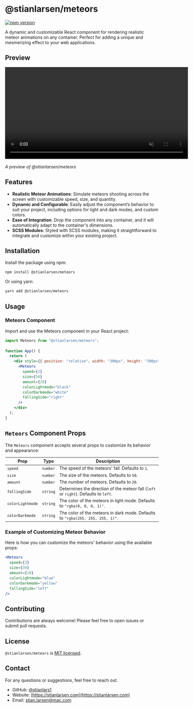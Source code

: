 # @stianlarsen/meteors

[![npm version](https://badge.fury.io/js/%40stianlarsen%2Fmeteors.svg)](https://badge.fury.io/js/%40stianlarsen%2Fmeteors)

A dynamic and customizable React component for rendering realistic meteor animations on any container. Perfect for adding a unique and mesmerizing effect to your web applications.

## Preview

<video width="600" autoplay loop muted>
  <source src="https://github.com/Stianlars1/meteors/raw/cfb5a83c7efa64f948d8ee75773a4e8c6864a7f8/meteors.mp4" type="video/mp4">
    <img src="https://raw.githubusercontent.com/Stianlars1/meteors/cc112d09184dd19809f9c4c40ef80daeddb6c165/meteors.png" alt="Fallback Image">
  Your browser does not support the video tag.
</video>

_A preview of @stianlarsen/meteors_

## Features

- **Realistic Meteor Animations**: Simulate meteors shooting across the screen with customizable speed, size, and quantity.
- **Dynamic and Configurable**: Easily adjust the component’s behavior to suit your project, including options for light and dark modes, and custom colors.
- **Ease of Integration**: Drop the component into any container, and it will automatically adapt to the container's dimensions.
- **SCSS Modules**: Styled with SCSS modules, making it straightforward to integrate and customize within your existing project.

## Installation

Install the package using npm:

```bash
npm install @stianlarsen/meteors
```

Or using yarn:

```bash
yarn add @stianlarsen/meteors
```

## Usage

### Meteors Component

Import and use the Meteors component in your React project:

```jsx
import Meteors from "@stianlarsen/meteors";

function App() {
  return (
    <div style={{ position: "relative", width: "300px", height: "300px" }}>
      <Meteors
        speed={2}
        size={50}
        amount={20}
        colorLightmode="black"
        colorDarkmode="white"
        fallingSide="right"
      />
    </div>
  );
}
```

## `Meteors` Component Props

The `Meteors` component accepts several props to customize its behavior and appearance:

| Prop             | Type     | Description                                                                          |
| ---------------- | -------- | ------------------------------------------------------------------------------------ |
| `speed`          | `number` | The speed of the meteors' fall. Defaults to `1`.                                     |
| `size`           | `number` | The size of the meteors. Defaults to `50`.                                           |
| `amount`         | `number` | The number of meteors. Defaults to `20`.                                             |
| `fallingSide`    | `string` | Determines the direction of the meteor fall (`left` or `right`). Defaults to `left`. |
| `colorLightmode` | `string` | The color of the meteors in light mode. Defaults to `"rgba(0, 0, 0, 1)"`.            |
| `colorDarkmode`  | `string` | The color of the meteors in dark mode. Defaults to `"rgba(255, 255, 255, 1)"`.       |

### Example of Customizing Meteor Behavior

Here is how you can customize the meteors' behavior using the available props:

```jsx
<Meteors
  speed={3}
  size={30}
  amount={10}
  colorLightmode="blue"
  colorDarkmode="yellow"
  fallingSide="left"
/>
```

## Contributing

Contributions are always welcome! Please feel free to open issues or submit pull requests.

## License

`@stianlarsen/meteors` is [MIT licensed](./LICENSE).

## Contact

For any questions or suggestions, feel free to reach out.

- GitHub: [@stianlars1](https://github.com/stianlars1)
- Website: [https://stianlarsen.com](https://stianlarsen.com)
- Email: [stian.larsen@mac.com](mailto:stian.larsen@mac.com)
